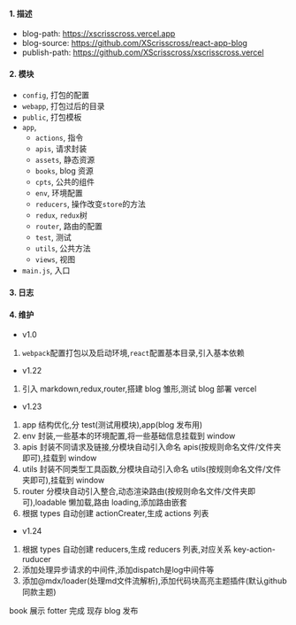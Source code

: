#### 1. 描述

- blog-path: https://xscrisscross.vercel.app
- blog-source: https://github.com/XScrisscross/react-app-blog
- publish-path: https://github.com/XScrisscross/xscrisscross.vercel

#### 2. 模块

- `config`, 打包的配置
- `webapp`, 打包过后的目录
- `public`, 打包模板
- `app`,
  - `actions`, 指令
  - `apis`, 请求封装
  - `assets`, 静态资源
  - `books`, blog 资源
  - `cpts`, 公共的组件
  - `env`, 环境配置
  - `reducers`, 操作改变`store`的方法
  - `redux`, `redux`树
  - `router`, 路由的配置
  - `test`, 测试
  - `utils`, 公共方法
  - `views`, 视图
- `main.js`, 入口

#### 3. 日志

#### 4. 维护

- v1.0

1. `webpack`配置打包以及启动环境,`react`配置基本目录,引入基本依赖

- v1.22

1. 引入 markdown,redux,router,搭建 blog 雏形,测试 blog 部署 vercel

- v1.23

1. app 结构优化,分 test(测试用模块),app(blog 发布用)
2. env 封装,一些基本的环境配置,将一些基础信息挂载到 window
3. apis 封装不同请求及链接,分模块自动引入命名 apis(按规则命名文件/文件夹即可),挂载到 window
4. utils 封装不同类型工具函数,分模块自动引入命名 utils(按规则命名文件/文件夹即可),挂载到 window
5. router 分模块自动引入整合,动态渲染路由(按规则命名文件/文件夹即可),loadable 懒加载,路由 loading,添加路由嵌套
6. 根据 types 自动创建 actionCreater,生成 actions 列表

- v1.24

1. 根据 types 自动创建 reducers,生成 reducers 列表,对应关系 key-action-ruducer
2. 添加处理异步请求的中间件,添加dispatch是log中间件等
3. 添加@mdx/loader(处理md文件流解析),添加代码块高亮主题插件(默认github同款主题)

book 展示 fotter 完成
现存 blog 发布
